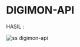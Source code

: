 # DIGIMON-API

HASIL :


![ss digimon-api](https://github.com/sefryss/Digimon-API/assets/109064862/5a0943da-4685-4baf-823f-6ade03a40559)
